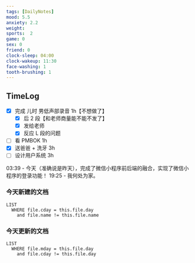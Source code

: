 ```yaml
---
tags: [DailyNotes]
mood: 5.5
anxiety: 2.2
weight: 
sports:  2
game: 0
sex: 0
friend: 0
clock-sleep: 04:00
clock-wakeup: 11:30
face-washing: 1
tooth-brushing: 1
---
```


## TimeLog

- [x] 完成 儿时 男低声部录音 1h【不想做了】
	- [x] 后 2 段【和老师商量能不能不发了】
	- [x] 发给老师
	- [x] 反应 L 段的问题
- [ ] 看 PMBOK 1h
- [x] 送爸爸 + 洗牙 3h
- [ ] 设计用户系统 3h

03:39 - 今天（准确说是昨天），完成了微信小程序前后端的融合，实现了微信小程序的登录功能！
19:25 - 我何处为家。

### 今天新建的文档
```dataview
LIST 
  WHERE file.cday = this.file.day
    and file.name != this.file.name
```

### 今天更新的文档
```dataview
LIST
  WHERE file.mday = this.file.day
    and file.cday != this.file.day
```
